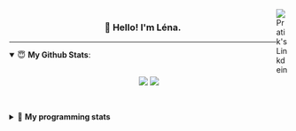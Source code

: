 <!--
<a href="https://twitter.com" target="_blank" rel="nofollow">
 <img align="right" alt="Pratik's Twitter" width="22px" src="https://cdn.jsdelivr.net/npm/simple-icons@v3/icons/twitter.svg" />
</a> 

-->
<a href="https://www.linkedin.com/in/lenagiacalone/" target="_blank" rel="nofollow">
 <img align="right" alt="Pratik's Linkdein" width="22px" src="https://cdn.jsdelivr.net/npm/simple-icons@v3/icons/linkedin.svg" />
</a>



<h3 align="center">👋 Hello! I'm Léna.</h3>

---

<!--
**lgiacalo/lgiacalo** is a ✨ _special_ ✨ repository because its `README.md` (this file) appears on your GitHub profile.

Here are some ideas to get you started:

- 🔭 I’m currently working on ...
- 🌱 I’m currently learning ...
- 👯 I’m looking to collaborate on ...
- 🤔 I’m looking for help with ...
- 💬 Ask me about ...
- 📫 How to reach me: ...
- 😄 Pronouns: ...
- ⚡ Fun fact: ...
-->

<details open>
 <summary> 😇 <b>My Github Stats</b>: </summary>
<br>
<p align = "center">
  <img src = "https://github-readme-stats.vercel.app/api?username=lgiacalo&show_icons=true&theme=nord" width="420">
  <img src = "https://github-readme-stats.vercel.app/api/top-langs/?username=lgiacalo&layout=compact&theme=nord">
</p>
 
<br>
<p align = "center">
  <imp src = "https://github-readme-stats.vercel.app/api/wakatime?username=lgiacalo&theme=nord">
</p>

</details>

<details>
 <summary>🤖 <b>My programming stats</b></summary>
 <br>
 
<!--START_SECTION:waka-->
![Lines of code](https://img.shields.io/badge/From%20Hello%20World%20I%27ve%20Written-966100%20lines%20of%20code-blue)

**🐱 My GitHub Data** 

> 🏆 1,053 Contributions in the Year 2021
 > 
> 📦 297.2 kB Used in GitHub's Storage 
 > 
> 🚫 Not Opted to Hire
 > 
> 📜 44 Public Repositories 
 > 
> 🔑 34 Private Repositories  
 > 
**I'm an Early 🐤** 

```text
🌞 Morning    181 commits    █████░░░░░░░░░░░░░░░░░░░░   22.62% 
🌆 Daytime    374 commits    ███████████░░░░░░░░░░░░░░   46.75% 
🌃 Evening    208 commits    ██████░░░░░░░░░░░░░░░░░░░   26.0% 
🌙 Night      37 commits     █░░░░░░░░░░░░░░░░░░░░░░░░   4.62%

```
📅 **I'm Most Productive on Friday** 

```text
Monday       113 commits    ███░░░░░░░░░░░░░░░░░░░░░░   14.12% 
Tuesday      82 commits     ██░░░░░░░░░░░░░░░░░░░░░░░   10.25% 
Wednesday    136 commits    ████░░░░░░░░░░░░░░░░░░░░░   17.0% 
Thursday     162 commits    █████░░░░░░░░░░░░░░░░░░░░   20.25% 
Friday       169 commits    █████░░░░░░░░░░░░░░░░░░░░   21.12% 
Saturday     30 commits     █░░░░░░░░░░░░░░░░░░░░░░░░   3.75% 
Sunday       108 commits    ███░░░░░░░░░░░░░░░░░░░░░░   13.5%

```


📊 **This Week I Spent My Time On** 

```text
⌚︎ Time Zone: Europe/Paris

💬 Programming Languages: 
JavaScript               17 hrs 47 mins      ██████████████████████░░░   88.34% 
Bash                     1 hr 21 mins        █░░░░░░░░░░░░░░░░░░░░░░░░   6.73% 
Markdown                 44 mins             █░░░░░░░░░░░░░░░░░░░░░░░░   3.68% 
JSON                     11 mins             ░░░░░░░░░░░░░░░░░░░░░░░░░   0.94% 
Other                    3 mins              ░░░░░░░░░░░░░░░░░░░░░░░░░   0.31%

🔥 Editors: 
VS Code                  20 hrs 8 mins       █████████████████████████   100.0%

🐱‍💻 Projects: 
pappers-engine           12 hrs 11 mins      ███████████████░░░░░░░░░░   60.54% 
pappers-importers        6 hrs 42 mins       ████████░░░░░░░░░░░░░░░░░   33.32% 
Work                     52 mins             █░░░░░░░░░░░░░░░░░░░░░░░░   4.35% 
testMDS                  18 mins             ░░░░░░░░░░░░░░░░░░░░░░░░░   1.54% 
pappers                  2 mins              ░░░░░░░░░░░░░░░░░░░░░░░░░   0.24%

💻 Operating System: 
Mac                      20 hrs 8 mins       █████████████████████████   100.0%

```

**I Mostly Code in C** 

```text
C                        26 repos            ████████░░░░░░░░░░░░░░░░░   32.1% 
JavaScript               16 repos            █████░░░░░░░░░░░░░░░░░░░░   19.75% 
HTML                     8 repos             ██░░░░░░░░░░░░░░░░░░░░░░░   9.88% 
Shell                    8 repos             ██░░░░░░░░░░░░░░░░░░░░░░░   9.88% 
C++                      4 repos             █░░░░░░░░░░░░░░░░░░░░░░░░   4.94%

```


**Timeline**

![Chart not found](https://raw.githubusercontent.com/lgiacalo/lgiacalo/main/charts/bar_graph.png) 


 Last Updated on 13/10/2021
<!--END_SECTION:waka-->

</details>
